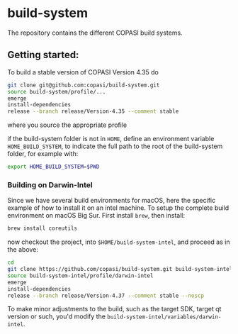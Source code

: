 # build-system
The repository contains the different COPASI build systems.

## Getting started:
To build a stable version of COPASI Version 4.35 do

```bash
git clone git@github.com:copasi/build-system.git
source build-system/profile/...
emerge
install-dependencies
release --branch release/Version-4.35 --comment stable
```
where you source the appropriate profile

if the build-system folder is not in `HOME`, define an environment variable `HOME_BUILD_SYSTEM`, 
to indicate the full path to the root of the build-system folder, for example with: 

```bash
export HOME_BUILD_SYSTEM=$PWD
```

### Building on Darwin-Intel
Since we have several build environments for macOS, here the specific example of how to install it on an intel machine. To setup the complete build environment on macOS Big Sur. First install `brew`, then install: 

```bash 
brew install coreutils
```

now checkout the project, into `$HOME/build-system-intel`, and proceed as in the above: 

```bash
cd
git clone https://github.com/copasi/build-system.git build-system-intel
source build-system-intel/profile/darwin-intel
emerge
install-dependencies
release --branch release/Version-4.37 --comment stable --noscp
```

To make minor adjustments to the build, such as the target SDK, target qt version or such, you'd modify the `build-system-intel/variables/darwin-intel`.
